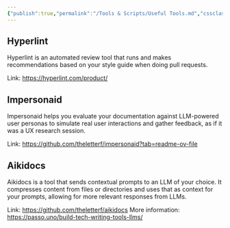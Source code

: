 ```yaml
---
{"publish":true,"permalink":"/Tools & Scripts/Useful Tools.md","cssclasses":""}
---
```



## Hyperlint

Hyperlint is an automated review tool that runs and makes recommendations based on your style guide when doing pull requests.

Link: https://hyperlint.com/product/

## Impersonaid

Impersonaid helps you evaluate your documentation against LLM-powered user personas to simulate real user interactions and gather feedback, as if it was a UX research session.

 Link: https://github.com/theletterf/impersonaid?tab=readme-ov-file

## Aikidocs

Aikidocs is a tool that sends contextual prompts to an LLM of your choice. It compresses content from files or directories and uses that as context for your prompts, allowing for more relevant responses from LLMs.

Link: https://github.com/theletterf/aikidocs
More information: https://passo.uno/build-tech-writing-tools-llms/